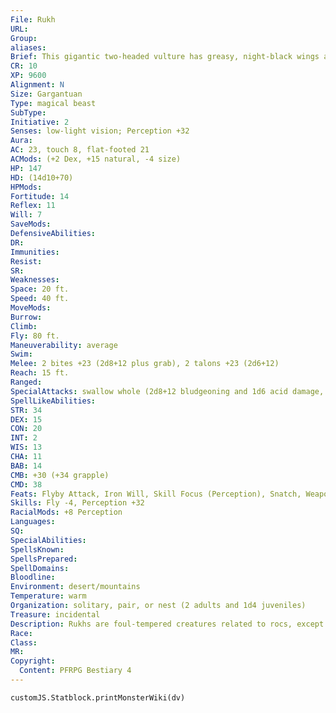 ```yaml
---
File: Rukh
URL: 
Group: 
aliases: 
Brief: This gigantic two-headed vulture has greasy, night-black wings and sharp talons.
CR: 10
XP: 9600
Alignment: N
Size: Gargantuan
Type: magical beast
SubType: 
Initiative: 2
Senses: low-light vision; Perception +32
Aura: 
AC: 23, touch 8, flat-footed 21
ACMods: (+2 Dex, +15 natural, -4 size)
HP: 147
HD: (14d10+70)
HPMods: 
Fortitude: 14
Reflex: 11
Will: 7
SaveMods: 
DefensiveAbilities: 
DR: 
Immunities: 
Resist: 
SR: 
Weaknesses: 
Space: 20 ft.
Speed: 40 ft.
MoveMods: 
Burrow: 
Climb: 
Fly: 80 ft.
Maneuverability: average
Swim: 
Melee: 2 bites +23 (2d8+12 plus grab), 2 talons +23 (2d6+12)
Reach: 15 ft.
Ranged: 
SpecialAttacks: swallow whole (2d8+12 bludgeoning and 1d6 acid damage, AC 17, 14 hp)
SpellLikeAbilities: 
STR: 34
DEX: 15
CON: 20
INT: 2
WIS: 13
CHA: 11
BAB: 14
CMB: +30 (+34 grapple)
CMD: 38
Feats: Flyby Attack, Iron Will, Skill Focus (Perception), Snatch, Weapon Focus (bite), Weapon Focus (talon), Wingover
Skills: Fly -4, Perception +32
RacialMods: +8 Perception
Languages: 
SQ: 
SpecialAbilities: 
SpellsKnown: 
SpellsPrepared: 
SpellDomains: 
Bloodline: 
Environment: desert/mountains
Temperature: warm
Organization: solitary, pair, or nest (2 adults and 1d4 juveniles)
Treasure: incidental
Description: Rukhs are foul-tempered creatures related to rocs, except they resemble two-headed vultures instead of raptors. They hunt live prey and carrion, typically gliding high above the desert in search of things to eat. They avoid creatures of their size or larger, preferring easier prey-horses, camels, and humanoids for adult rukhs, or Medium and Small creatures for juveniles. They nest on mountains and in cliffside caves, as they are too large to roost in trees. Few young rukhs reach adulthood, as many tribes and caravans hunt them for meat, often using a lone, weak-looking scout to lure a hungry juvenile into striking distance for an ambush. A typical adult rukh stands nearly 35 feet tall and has a wingspan of more than 60 feet. Most are scrawny due to hunger. Coupled with their lightweight bones for easier flying, they rarely top 800 pounds. Juvenile rukhs usually stand about 10 feet tall, with a relatively small wingspan of nearly 18 feet, and weigh about 200 pounds.
Race: 
Class: 
MR: 
Copyright:
  Content: PFRPG Bestiary 4
---
```

```dataviewjs
customJS.Statblock.printMonsterWiki(dv)
```
